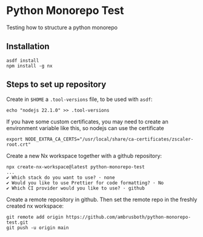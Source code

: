 # Python Monorepo Test

Testing how to structure a python monorepo




## Installation 

```
asdf install
npm install -g nx
```



## Steps to set up repository

Create in `$HOME` a `.tool-versions` file, to be used with `asdf`:
```
echo "nodejs 22.1.0" >> .tool-versions
```

If you have some custom certificates, you may need to create an environment variable like this, so nodejs can use the certificate
```
export NODE_EXTRA_CA_CERTS="/usr/local/share/ca-certificates/zscaler-root.crt"
```

Create a new Nx workspace together with a github repository:
```
npx create-nx-workspace@latest python-monorepo-test
...
✔ Which stack do you want to use? · none
✔ Would you like to use Prettier for code formatting? · No
✔ Which CI provider would you like to use? · github
```

Create a remote repository in github.
Then set the remote repo in the freshly created nx workspace:
```
git remote add origin https://github.com/ambrusboth/python-monorepo-test.git
git push -u origin main
```

